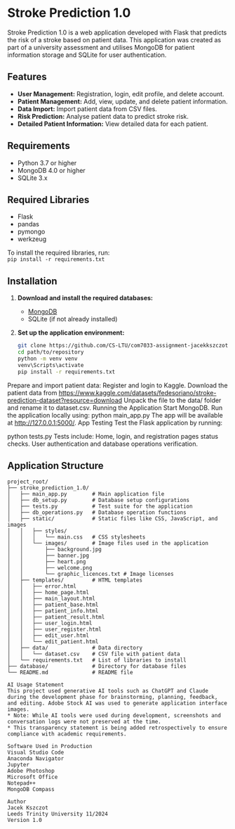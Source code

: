 # Stroke Prediction 1.0

Stroke Prediction 1.0 is a web application developed with Flask that predicts the risk of a stroke based on patient data. This application was created as part of a university assessment and utilises MongoDB for patient information storage and SQLite for user authentication.

## Features
- **User Management:** Registration, login, edit profile, and delete account.
- **Patient Management:** Add, view, update, and delete patient information.
- **Data Import:** Import patient data from CSV files.
- **Risk Prediction:** Analyse patient data to predict stroke risk.
- **Detailed Patient Information:** View detailed data for each patient.

## Requirements
- Python 3.7 or higher
- MongoDB 4.0 or higher
- SQLite 3.x

## Required Libraries
- Flask
- pandas
- pymongo
- werkzeug

To install the required libraries, run:  
`pip install -r requirements.txt`

## Installation
1. **Download and install the required databases:**
   - [MongoDB](https://www.mongodb.com/try/download/community)
   - SQLite (if not already installed)

2. **Set up the application environment:**
   ```bash
   git clone https://github.com/CS-LTU/com7033-assignment-jacekkszczot.git
   cd path/to/repository
   python -m venv venv
   venv\Scripts\activate
   pip install -r requirements.txt
Prepare and import patient data:
Register and login to Kaggle.
Download the patient data from https://www.kaggle.com/datasets/fedesoriano/stroke-prediction-dataset?resource=download
Unpack the file to the data/ folder and rename it to dataset.csv.
Running the Application
Start MongoDB.
Run the application locally using:
python main_app.py
The app will be available at http://127.0.0.1:5000/.
App Testing
Test the Flask application by running:

python tests.py
Tests include:
Home, login, and registration pages status checks.
User authentication and database operations verification.

## Application Structure

```plaintext
project_root/
├── stroke_prediction_1.0/
│   ├── main_app.py        # Main application file
│   ├── db_setup.py        # Database setup configurations
│   ├── tests.py           # Test suite for the application
│   ├── db_operations.py   # Database operation functions
│   ├── static/            # Static files like CSS, JavaScript, and images
│   │   ├── styles/
│   │   │   └── main.css   # CSS stylesheets
│   │   └── images/        # Image files used in the application
│   │       ├── background.jpg
│   │       ├── banner.jpg
│   │       ├── heart.png
│   │       ├── welcome.png
│   │       └── graphic_licences.txt # Image licenses
│   ├── templates/         # HTML templates
│   │   ├── error.html
│   │   ├── home_page.html
│   │   ├── main_layout.html
│   │   ├── patient_base.html
│   │   ├── patient_info.html
│   │   ├── patient_result.html
│   │   ├── user_login.html
│   │   ├── user_register.html
│   │   ├── edit_user.html
│   │   └── edit_patient.html
│   ├── data/              # Data directory
│   │   └── dataset.csv    # CSV file with patient data
│   └── requirements.txt   # List of libraries to install
├── database/              # Directory for database files
└── README.md              # README file

AI Usage Statement
This project used generative AI tools such as ChatGPT and Claude during the development phase for brainstorming, planning, feedback, and editing. Adobe Stock AI was used to generate application interface images.
* Note: While AI tools were used during development, screenshots and conversation logs were not preserved at the time.  
* This transparency statement is being added retrospectively to ensure compliance with academic requirements.

Software Used in Production
Visual Studio Code
Anaconda Navigator
Jupyter
Adobe Photoshop
Microsoft Office
Notepad++
MongoDB Compass

Author
Jacek Kszczot
Leeds Trinity University 11/2024
Version 1.0
